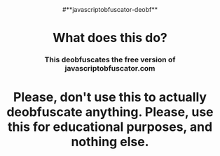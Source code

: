 <center>#**javascriptobfuscator-deobf**</center>
<center><h1>What does this do?</h1></center>
<center><h3>This deobfuscates the free version of javascriptobfuscator.com</h3></center>
<center><h1>Please, don't use this to actually deobfuscate anything. Please, use this for educational purposes, and nothing else.</h1></center>
